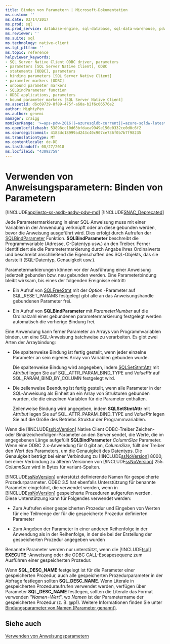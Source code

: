 ```yaml
---
title: Binden von Parametern | Microsoft-Dokumentation
ms.custom: ''
ms.date: 03/14/2017
ms.prod: sql
ms.prod_service: database-engine, sql-database, sql-data-warehouse, pdw
ms.reviewer: ''
ms.suite: sql
ms.technology: native-client
ms.tgt_pltfrm: ''
ms.topic: reference
helpviewer_keywords:
- SQL Server Native Client ODBC driver, parameters
- parameters [SQL Server Native Client], ODBC
- statements [ODBC], parameters
- binding parameters [SQL Server Native Client]
- parameter markers [ODBC]
- unbound parameter markers
- SQLBindParameter function
- ODBC applications, parameters
- bound parameter markers [SQL Server Native Client]
ms.assetid: d6c69739-8f89-475f-a60a-b2f6c06576e2
author: MightyPen
ms.author: genemi
manager: craigg
monikerRange: '>=aps-pdw-2016||=azuresqldb-current||=azure-sqldw-latest||>=sql-server-2016||=sqlallproducts-allversions||>=sql-server-linux-2017||=azuresqldb-mi-current'
ms.openlocfilehash: 53898cc10d63bfdaea9949e150e0332ce0d0c6f2
ms.sourcegitcommit: 4183dc18999ad243c40c907ce736f0b7b7f98235
ms.translationtype: MT
ms.contentlocale: de-DE
ms.lasthandoff: 08/27/2018
ms.locfileid: "43092759"
---
```

# <a name="using-statement-parameters---binding-parameters"></a>Verwenden von Anweisungsparametern: Binden von Parametern
[!INCLUDE[appliesto-ss-asdb-asdw-pdw-md](../../includes/appliesto-ss-asdb-asdw-pdw-md.md)]
[!INCLUDE[SNAC_Deprecated](../../includes/snac-deprecated.md)]

  Jede Parametermarkierung in einer SQL-Anweisung muss mit einer Variablen in der Anwendung verknüpft oder an diese gebunden werden, bevor die Anweisung ausgeführt wird. Dies erfolgt durch Aufrufen der [SQLBindParameter](../../relational-databases/native-client-odbc-api/sqlbindparameter.md) Funktion. **SQLBindParameter** beschreibt die Programmvariable (Adresse, C-Datentyp usw.) an den Treiber. Ferner identifiziert sie die Parametermarkierung durch Angabe ihres Ordinalwerts und beschreibt anschließend die Eigenschaften des SQL-Objekts, das sie darstellt (SQL-Datentyp, Genauigkeit usw.).  
  
 Parametermarkierungen können vor der Ausführung einer Anweisung jederzeit gebunden bzw. neu gebunden werden. Eine Parameterbindung bleibt wirksam, bis eines der folgenden Ereignisse eintritt:  
  
-   Ein Aufruf von [SQLFreeStmt](../../relational-databases/native-client-odbc-api/sqlfreestmt.md) mit der *Option* -Parameter auf SQL_RESET_PARAMS festgelegt gibt alle an das Anweisungshandle gebundenen Parameter frei.  
  
-   Ein Aufruf von **SQLBindParameter** mit *ParameterNumber* auf die Ordinalzahl einer gebundenen parametermarkierung festgelegt werden automatisch die vorherige Bindung frei.  
  
 Eine Anwendung kann ferner Parameter an Arrays von Programmvariablen binden, um eine SQL-Anweisung batchweise zu verarbeiten. Es gibt zwei Arten der Arraybindung:  
  
-   Die spaltenweise Bindung ist fertig gestellt, wenn jeder einzelne Parameter an sein eigenes Array von Variablen gebunden wurde.  
  
     Die spaltenweise Bindung wird angegeben, indem [SQLSetStmtAttr](../../relational-databases/native-client-odbc-api/sqlsetstmtattr.md) mit *Attribut* legen Sie auf SQL_ATTR_PARAM_BIND_TYPE und *ValuePtr* auf SQL_PARAM_BIND_BY_COLUMN festgelegt wird.  
  
-   Die zeilenweise Beendung ist fertig gestellt, wenn alle Parameter in der SQL-Anweisung als Einheit an ein Array von Strukturen gebunden wurden, die die einzelnen Variablen für die Parameter enthalten.  
  
     Zeilenweise Bindung wird angegeben, indem **SQLSetStmtAttr** mit *Attribut* legen Sie auf SQL_ATTR_PARAM_BIND_TYPE und *ValuePtr* legen Sie auf die Größe des Betriebs Struktur der Programmvariablen.  
  
 Wenn die [!INCLUDE[ssNoVersion](../../includes/ssnoversion-md.md)] Native Client ODBC-Treiber Zeichen- oder Binärzeichenfolgen-Parameter an den Server sendet, die Werte, die im angegebenen Länge aufgefüllt **SQLBindParameter** *ColumnSize* Parameter. Wenn eine ODBC 2.x-Anwendung für 0 gibt an, *ColumnSize*, füllt der Treiber den Wert des Parameters, um die Genauigkeit des Datentyps. Die Genauigkeit beträgt bei einer Verbindung zu [!INCLUDE[ssNoVersion](../../includes/ssnoversion-md.md)] 8000, bei einer Verbindung zu älteren Versionen von [!INCLUDE[ssNoVersion](../../includes/ssnoversion-md.md)] 255. *ColumnSize* wird in Bytes für variant-Spalten.  
  
 [!INCLUDE[ssNoVersion](../../includes/ssnoversion-md.md)] unterstützt definierende Namen für gespeicherte Prozedurparameter. ODBC 3.5 hat ebenfalls Unterstützung für benannte Parameter eingeführt, die verwendet werden, wenn in [!INCLUDE[ssNoVersion](../../includes/ssnoversion-md.md)] gespeicherte Prozeduren aufgerufen werden. Diese Unterstützung kann für Folgendes verwendet werden:  
  
-   Zum Aufrufen einer gespeicherten Prozedur und Eingeben von Werten für eine Teilmenge der für die gespeicherte Prozedur definierten Parameter  
  
-   Zum Angeben der Parameter in einer anderen Reihenfolge in der Anwendung als in der Reihenfolge, in der sie bei der Erstellung der gespeicherten Prozedur angegeben wurden  
  
 Benannte Parameter werden nur unterstützt, wenn die [!INCLUDE[tsql](../../includes/tsql-md.md)] **EXECUTE** -Anweisung oder die ODBC CALL-Escapesequenz zum Ausführen einer gespeicherten Prozedur.  
  
 Wenn **SQL_DESC_NAME** festgelegt ist für die Parameter einer gespeicherten Prozedur, auch alle gespeicherten Prozedurparameter in der Abfrage festlegen sollten **SQL_DESC_NAME**.  Wenn Literale in gespeicherten Prozeduraufrufen verwendet werden, verfügen über Parameter **SQL_DESC_NAME** festlegen, sollten die Literale das Format verwenden *"Namen*=*Wert*", wo *Namen* ist der Parametername der gespeicherten Prozedur (z. B. @p1). Weitere Informationen finden Sie unter [Bindungsparameter von Namen (Parameter genannt)](http://go.microsoft.com/fwlink/?LinkId=167215).  
  
## <a name="see-also"></a>Siehe auch  
 [Verwenden von Anweisungsparametern](../../relational-databases/native-client-odbc-queries/using-statement-parameters.md)  
  
  
